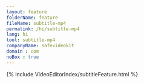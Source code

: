 ```yaml
---
layout: feature
folderName: feature
fileName: subtitle-mp4
permalink: /hi/subtitle-mp4
lang: hi
tool: subtitle-mp4
companyName: safevideokit
domain : com
noBox : true
---
```


{% include VideoEditorIndex/subtitleFeature.html %}

   